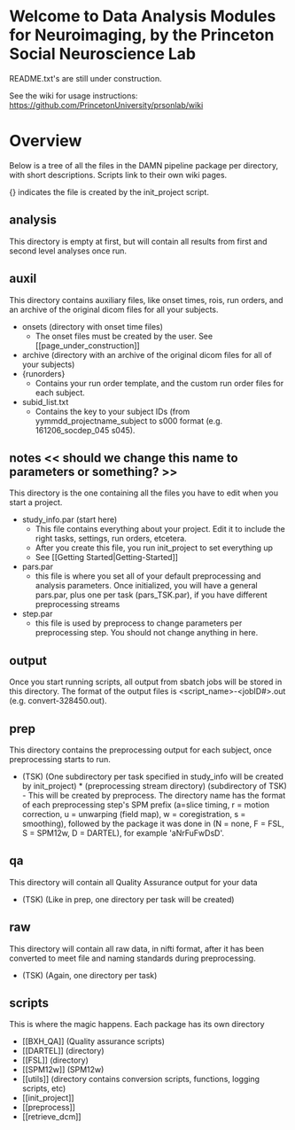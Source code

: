 Welcome to Data Analysis Modules for Neuroimaging, by the Princeton Social Neuroscience Lab
===========================================

README.txt's are still under construction.

See the wiki for usage instructions: https://github.com/PrincetonUniversity/prsonlab/wiki

# Overview

Below is a tree of all the files in the DAMN pipeline package per directory, with short descriptions. Scripts link to their own wiki pages.

{} indicates the file is created by the init_project script.

## analysis
This directory is empty at first, but will contain all results from first and second level analyses once run.

## auxil
This directory contains auxiliary files, like onset times, rois, run orders, and an archive of the original dicom files for all your subjects.
* onsets (directory with onset time files)
    - The onset files must be created by the user. See [[page_under_construction]]
* archive (directory with an archive of the original dicom files for all of your subjects)
* {runorders}
    - Contains your run order template, and the custom run order files for each subject.
* subid_list.txt
    - Contains the key to your subject IDs (from yymmdd_projectname_subject to s000 format (e.g. 161206_socdep_045 s045).

## notes << should we change this name to parameters or something? >>
This directory is the one containing all the files you have to edit when you start a project.
* study_info.par (start here)
    - This file contains everything about your project. Edit it to include the right tasks, settings, run orders, etcetera.
    - After you create this file, you run init_project to set everything up
    - See [[Getting Started|Getting-Started]]
* pars.par
    - this file is where you set all of your default preprocessing and analysis parameters. Once initialized, you will have a general pars.par, plus one per task (pars_TSK.par), if you have different preprocessing streams
* step.par
    - this file is used by preprocess to change parameters per preprocessing step. You should not change anything in here.

## output
Once you start running scripts, all output from sbatch jobs will be stored in this directory. The format of the output files is <script_name>-<jobID#>.out (e.g. convert-328450.out).

## prep
This directory contains the preprocessing output for each subject, once preprocessing starts to run.
* (TSK) (One subdirectory per task specified in study_info will be created by init_project)
        * (preprocessing stream directory) (subdirectory of TSK)
            - This will be created by preprocess. The directory name has the format of each preprocessing step's SPM prefix (a=slice timing, r = motion correction, u = unwarping (field map), w = coregistration, s = smoothing), followed by the package it was done in (N = none, F = FSL, S = SPM12w, D = DARTEL), for example 'aNrFuFwDsD'.

## qa
This directory will contain all Quality Assurance output for your data
* (TSK) (Like in prep, one directory per task will be created)

## raw
This directory will contain all raw data, in nifti format, after it has been converted to meet file and naming standards during preprocessing.
* (TSK) (Again, one directory per task)

## scripts
This is where the magic happens. Each package has its own directory
* [[BXH_QA]] (Quality assurance scripts)
* [[DARTEL]] (directory)
* [[FSL]] (directory)
* [[SPM12w]] (SPM12w)
* [[utils]] (directory contains conversion scripts, functions, logging scripts, etc)
* [[init_project]]
* [[preprocess]]
* [[retrieve_dcm]]
